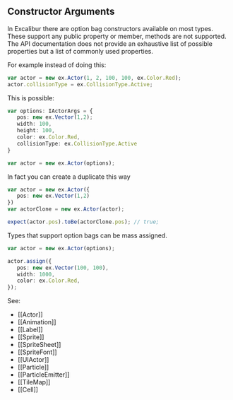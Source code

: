 ## Constructor Arguments

In Excalibur there are option bag constructors available on most types. These support any public property or member, methods are not supported. The API documentation does not provide an exhaustive list of possible properties but a list of commonly used properties.


For example instead of doing this:

```typescript
var actor = new ex.Actor(1, 2, 100, 100, ex.Color.Red);
actor.collisionType = ex.CollisionType.Active;

```

This is possible:
```typescript
var options: IActorArgs = {
   pos: new ex.Vector(1,2);
   width: 100,
   height: 100,
   color: ex.Color.Red,
   collisionType: ex.CollisionType.Active
}

var actor = new ex.Actor(options);
```

In fact you can create a duplicate this way

```typescript
var actor = new ex.Actor({
   pos: new ex.Vector(1,2)
})
var actorClone = new ex.Actor(actor);

expect(actor.pos).toBe(actorClone.pos); // true;
```

Types that support option bags can be mass assigned.

```typescript
var actor = new ex.Actor(options);

actor.assign({
   pos: new ex.Vector(100, 100),
   width: 1000,
   color: ex.Color.Red,
});
```

See:
  - [[Actor]]
  - [[Animation]]
  - [[Label]]
  - [[Sprite]]
  - [[SpriteSheet]]
  - [[SpriteFont]]
  - [[UIActor]]
  - [[Particle]]
  - [[ParticleEmitter]]
  - [[TileMap]]
  - [[Cell]]